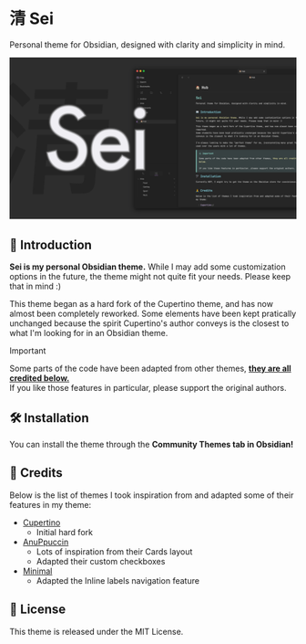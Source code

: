 # 清 Sei

Personal theme for Obsidian, designed with clarity and simplicity in mind.

![](/assets/banner.jpg)

## 📖 Introduction

**Sei is my personal Obsidian theme.** While I may add some customization options in the future, the theme might not quite fit your needs. Please keep that in mind :)

This theme began as a hard fork of the Cupertino theme, and has now almost been completely reworked.
Some elements have been kept pratically unchanged because the spirit Cupertino's author conveys is the closest to what I'm looking for in an Obsidian theme.

> [!important]
> Some parts of the code have been adapted from other themes, <u>**they are all credited below.**</u><br/>
> If you like those features in particular, please support the original authors.

## 🛠️ Installation

You can install the theme through the **Community Themes tab in Obsidian!**

## 🙏 Credits

Below is the list of themes I took inspiration from and adapted some of their features in my theme:

- [Cupertino](https://github.com/aaaaalexis/obsidian-cupertino)
  - Initial hard fork
- [AnuPpuccin](https://github.com/AnubisNekhet/AnuPpuccin)
  - Lots of inspiration from their Cards layout
  - Adapted their custom checkboxes
- [Minimal](https://github.com/kepano/obsidian-minimal)
  - Adapted the Inline labels navigation feature

## 📜 License

This theme is released under the MIT License.
